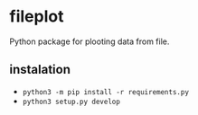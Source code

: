 # fileplot
Python package for plooting data from file.

## instalation
- `python3 -m pip install -r requirements.py`
- `python3 setup.py develop`
